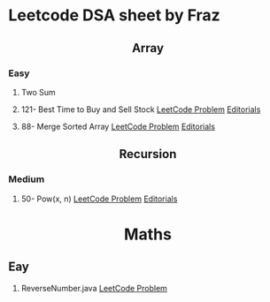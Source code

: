 # Leetcode DSA sheet by Fraz

## <div align="center">Array<div>

### Easy

1. Two Sum

2. 121- Best Time to Buy and Sell Stock <a href="https://leetcode.com/problems/best-time-to-buy-and-sell-stock/">LeetCode Problem</a> <a href="https://www.youtube.com/watch?v=XIWykOHE1SE&ab_channel=Fraz">Editorials</a>

3. 88- Merge Sorted Array <a href="https://leetcode.com/problems/merge-sorted-array/">LeetCode Problem</a> <a href="https://www.youtube.com/watch?v=FyzWXlSMNoI&ab_channel=Fraz">Editorials</a>


## <div align="center">Recursion<div>

### Medium

1. 50- Pow(x, n) <a href="https://leetcode.com/problems/powx-n/">LeetCode Problem</a> <a href="https://www.youtube.com/watch?v=an9WRz8QhkA&ab_channel=LearnYard">Editorials</a>

# <div align="center">Maths<div>
## Eay

1. ReverseNumber.java <a href="https://leetcode.com/problems/reverse-integer/">LeetCode Problem</a> 
